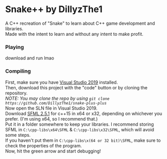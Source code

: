 # Snake++ by DillyzThe1
A C++ recreation of "Snake" to learn about C++ game development and libraries.<br>
Made with the intent to learn and without any intent to make profit.
### Playing
download and run lmao
### Compiling
First, make sure you have <a href="https://visualstudio.microsoft.com/vs/older-downloads/#visual-studio-2019-and-other-products">Visual Studio 2019</a> installed.<br>
Then, download this project with the "code" button or by cloning the repository.<br>
*NOTE: You may clone the repo by using `git clone https://github.com/DillyzThe1/snake-plus-plus`*<br>
Now open the SLN file in Visual Studio 2019.<br>
Download <a href="https://www.sfml-dev.org/download/sfml/2.5.1/">SFML 2.5.1</a> for c++15 in x64 or x32, depending on whichever you prefer. (I'm using x64, so I recommend that.)<br>
Put it in a folder somewhere to keep your libraries. I recommend storing SFML in `C:\cpp-libs\x64\SFML` & `C:\cpp-libs\x32\SFML`, which will avoid some steps.<br>
If you haven't put them in `C:\cpp-libs\x(64 or 32 bit)\SFML`, make sure to check the properties of the program.<br>
Now, hit the green arrow and start debugging!